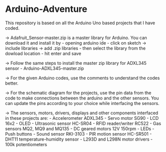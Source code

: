 # Arduino-Adventure
This repository is based on all the Arduino Uno based projects that I have coded.

-> Adafruit_Sensor-master.zip is a master library for Arduino. You can download it
and install it by - opening arduino ide
                  - click on sketch -> include libraries -> add .zip libraries
                  - then select the library from the dowload location
                  - hit enter and save

-> Follow the same steps to install the master zip library for ADXL345 sensor - Arduino-ADXL345-master.zip

-> For the given Arduino codes, use the comments to understand the codes better.

-> For the schematic diagram for the projects, use the pin data from the code to make connections between 
the arduino and the other sensors.
  You can update the pins according to your choice while interfacing the sensors.
  
-> The sensors, motors, drivers, displays and other components interfaced in these projects are:
    - Accelerometer ADXL345
    - Servo motor SG90
    - LCD 16x2
    - OLED
    - Ultrasonic sensor HC-SR04
    - RFID reader/writer RC522
    - Gas sensors MQ2, MQ9 and MQ135
    - DC geared motors 12V 150rpm
    - LEDs
    - Push buttons
    - Sound sensor RKI-3103
    - PIR motion sensor HC-SR501
    - DHT11 temperature-humidity sensor
    - L293D and L298N motor drivers
    - 100k potentiometers
